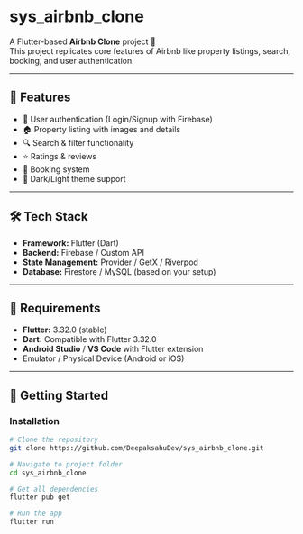 # sys_airbnb_clone

A Flutter-based **Airbnb Clone** project 🚀  
This project replicates core features of Airbnb like property listings, search, booking, and user authentication.

---

## 📱 Features
- 🔐 User authentication (Login/Signup with Firebase)
- 🏠 Property listing with images and details
- 🔍 Search & filter functionality
- ⭐ Ratings & reviews
- 📅 Booking system
- 🌙 Dark/Light theme support

---

## 🛠️ Tech Stack
- **Framework:** Flutter (Dart)
- **Backend:** Firebase / Custom API
- **State Management:** Provider / GetX / Riverpod
- **Database:** Firestore / MySQL (based on your setup)

---

## 🔧 Requirements
- **Flutter:** 3.32.0 (stable)
- **Dart:** Compatible with Flutter 3.32.0
- **Android Studio** / **VS Code** with Flutter extension
- Emulator / Physical Device (Android or iOS)

---

## 🚀 Getting Started

### Installation
```bash
# Clone the repository
git clone https://github.com/DeepaksahuDev/sys_airbnb_clone.git

# Navigate to project folder
cd sys_airbnb_clone

# Get all dependencies
flutter pub get

# Run the app
flutter run
